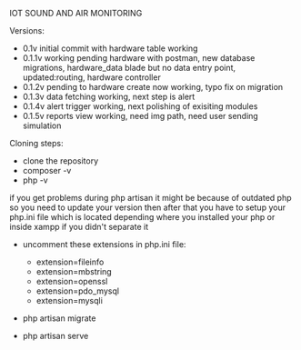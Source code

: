 IOT SOUND AND AIR MONITORING 

Versions: 
- 0.1v initial commit with hardware table working
- 0.1.1v working pending hardware with postman, new database migrations, hardware_data blade but no data entry point, updated:routing, hardware controller
- 0.1.2v pending to hardware create now working, typo fix on migration 
- 0.1.3v data fetching working, next step is alert 
- 0.1.4v alert trigger working, next polishing of exisiting modules
- 0.1.5v reports view working, need img path, need user sending simulation

Cloning steps: 

- clone the repository 
- composer -v 
- php -v 

if you get problems during php artisan it might be because of outdated php so you need to update your version
then after that you have to setup your php.ini file which is located 
depending where you installed your php or inside xampp if you didn't separate it

- uncomment these extensions in php.ini file:
    - extension=fileinfo
    - extension=mbstring
    - extension=openssl
    - extension=pdo_mysql
    - extension=mysqli

- php artisan migrate
- php artisan serve 
